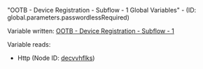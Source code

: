 "OOTB - Device Registration - Subflow - 1 Global Variables" - (ID: global.parameters.passwordlessRequired)

Variable written:
[OOTB - Device Registration - Subflow - 1](../index.md#Variables)

Variable reads:
* Http (Node ID: [decvvhflks](../nodes/decvvhflks.md))
